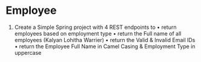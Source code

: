 # Employee
1. Create a Simple Spring project with 4 REST endpoints to 
•	return employees based on employment type
•	return the Full name of all employees (Kalyan Lohitha Warrier)
•	return the Valid & Invalid Email IDs
•	return the Employee Full Name in Camel Casing & Employment Type in uppercase
